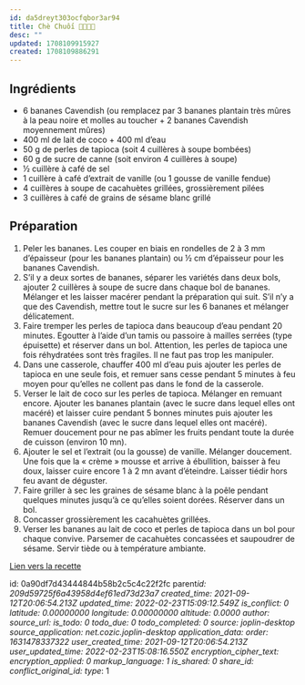 ```yaml
---
id: da5dreyt303ocfqbor3ar94
title: Chè Chuối 🍌🥥🇻🇳
desc: ""
updated: 1708109915927
created: 1708109886291
---
```


## Ingrédients

- 6 bananes Cavendish (ou remplacez par 3 bananes plantain très mûres à la peau noire et molles au toucher + 2 bananes Cavendish moyennement mûres)
- 400 ml de lait de coco + 400 ml d’eau
- 50 g de perles de tapioca (soit 4 cuillères à soupe bombées)
- 60 g de sucre de canne (soit environ 4 cuillères à soupe)
- ½ cuillère à café de sel
- 1 cuillère à café d’extrait de vanille (ou 1 gousse de vanille fendue)
- 4 cuillères à soupe de cacahuètes grillées, grossièrement pilées
- 3 cuillères à café de grains de sésame blanc grillé

## Préparation

1. Peler les bananes. Les couper en biais en rondelles de 2 à 3 mm d’épaisseur (pour les bananes plantain) ou ½ cm d’épaisseur pour les bananes Cavendish.
2. S’il y a deux sortes de bananes, séparer les variétés dans deux bols, ajouter 2 cuillères à soupe de sucre dans chaque bol de bananes. Mélanger et les laisser macérer pendant la préparation qui suit. S’il n’y a que des Cavendish, mettre tout le sucre sur les 6 bananes et mélanger délicatement.
3. Faire tremper les perles de tapioca dans beaucoup d’eau pendant 20 minutes. Egoutter à l’aide d’un tamis ou passoire à mailles serrées (type épuisette) et réserver dans un bol. Attention, les perles de tapioca une fois réhydratées sont très fragiles. Il ne faut pas trop les manipuler.
4. Dans une casserole, chauffer 400 ml d’eau puis ajouter les perles de tapioca en une seule fois, et remuer sans cesse pendant 5 minutes à feu moyen pour qu’elles ne collent pas dans le fond de la casserole.
5. Verser le lait de coco sur les perles de tapioca. Mélanger en remuant encore.
   Ajouter les bananes plantain (avec le sucre dans lequel elles ont macéré) et laisser cuire pendant 5 bonnes minutes puis ajouter les bananes Cavendish (avec le sucre dans lequel elles ont macéré). Remuer doucement pour ne pas abîmer les fruits pendant toute la durée de cuisson (environ 10 mn).
6. Ajouter le sel et l’extrait (ou la gousse) de vanille. Mélanger doucement. Une fois que la « crème » mousse et arrive à ébullition, baisser à feu doux, laisser cuire encore 1 à 2 mn avant d’éteindre. Laisser tiédir hors feu avant de déguster.
7. Faire griller à sec les graines de sésame blanc à la poêle pendant quelques minutes jusqu’à ce qu’elles soient dorées. Réserver dans un bol.
8. Concasser grossièrement les cacahuètes grillées.
9. Verser les bananes au lait de coco et perles de tapioca dans un bol pour chaque convive. Parsemer de cacahuètes concassées et saupoudrer de sésame. Servir tiède ou à température ambiante.

[Lien vers la recette](http://misstamkitchenette.com/bananes-au-lait-de-coco/)

id: 0a90df7d43444844b58b2c5c4c22f2fc
parent*id: 209d59725f6a43958d4ef61ed73d23a7
created_time: 2021-09-12T20:06:54.213Z
updated_time: 2022-02-23T15:09:12.549Z
is_conflict: 0
latitude: 0.00000000
longitude: 0.00000000
altitude: 0.0000
author:
source_url:
is_todo: 0
todo_due: 0
todo_completed: 0
source: joplin-desktop
source_application: net.cozic.joplin-desktop
application_data:
order: 1631478337322
user_created_time: 2021-09-12T20:06:54.213Z
user_updated_time: 2022-02-23T15:08:16.550Z
encryption_cipher_text:
encryption_applied: 0
markup_language: 1
is_shared: 0
share_id:
conflict_original_id:
type*: 1

